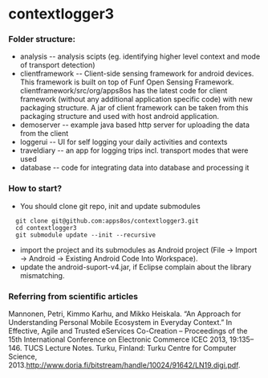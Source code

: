 contextlogger3
==============

### Folder structure:
* analysis -- analysis scipts (eg. identifying higher level context and mode of transport detection)
* clientframework -- Client-side sensing framework for android devices. This framework is built on top of Funf Open Sensing Framework.
                     clientframework/src/org/apps8os has the latest code for client framework (without any additional application specific code) with new packaging structure. A jar of client framework can be taken from this packaging structure and used with host android application.
* demoserver -- example java based http server for uploading the data from the client
* loggerui -- UI for self logging your daily activities and contexts
* traveldiary -- an app for logging trips incl. transport modes that were used
* database -- code for integrating data into database and processing it

### How to start?
* You should clone git repo, init and update submodules

``` 
  git clone git@github.com:apps8os/contextlogger3.git
  cd contextlogger3
  git submodule update --init --recursive
``` 
* import the project and its submodules as Android project (File -> Import -> Android -> Existing Android Code Into Workspace).
* update the android-suport-v4.jar, if Eclipse complain about the library mismatching.
  
### Referring from scientific articles

Mannonen, Petri, Kimmo Karhu, and Mikko Heiskala. “An Approach for Understanding Personal Mobile Ecosystem in Everyday Context.” In Effective, Agile and Trusted eServices Co-Creation – Proceedings of the 15th International Conference on Electronic Commerce ICEC 2013, 19:135–146. TUCS Lecture Notes. Turku, Finland: Turku Centre for Computer Science, 2013.http://www.doria.fi/bitstream/handle/10024/91642/LN19.digi.pdf.
